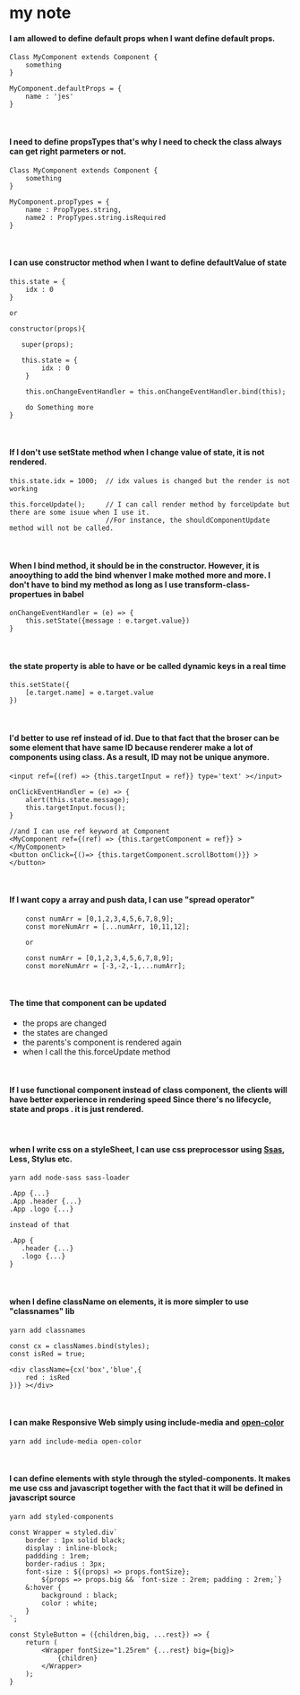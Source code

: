 # my note


#### I am allowed to define default props when I want define default props.
    
    Class MyComponent extends Component {
        something
    }
    
    MyComponent.defaultProps = {
        name : 'jes'
    }
    
<br>

#### I need to define propsTypes that's why I need to check the class always can get right parmeters or not.
    
    Class MyComponent extends Component {
        something
    }
    
    MyComponent.propTypes = {
        name : PropTypes.string, 
        name2 : PropTypes.string.isRequired
    }

<br>

#### I can use constructor method when I want to define defaultValue of state
    
    this.state = {
        idx : 0
    }
    
    or
    
    constructor(props){
       
       super(props);
       
       this.state = {
            idx : 0
        }
        
        this.onChangeEventHandler = this.onChangeEventHandler.bind(this);
        
        do Something more
    }
    
<br>

#### If I don't use setState method when I change value of state, it is not rendered.
    
    this.state.idx = 1000;  // idx values is changed but the render is not working
    
    this.forceUpdate();     // I can call render method by forceUpdate but there are some isuue when I use it. 
                            //For instance, the shouldComponentUpdate method will not be called. 

    

<br>
    
#### When I bind method, it should be in the constructor. However, it is anooything to add the bind whenver I make mothed more and more. I don't have to bind my method as long as I use transform-class-propertues in babel
    
    onChangeEventHandler = (e) => {
        this.setState({message : e.target.value})
    }

<br>
    
#### the state property is able to have or be called dynamic keys in a real time
    this.setState({
        [e.target.name] = e.target.value
    })
    
<br>

#### I'd better to use ref instead of id. Due to that fact that the broser can be some element that have same ID because renderer make a lot of components using class. As a result, ID may not be unique anymore.
    
    <input ref={(ref) => {this.targetInput = ref}} type='text' ></input>
      
    onClickEventHandler = (e) => {
        alert(this.state.message);
        this.targetInput.focus();
    }
    
    //and I can use ref keyword at Component
    <MyComponent ref={(ref) => {this.targetComponent = ref}} ></MyComponent>
    <button onClick={()=> {this.targetComponent.scrollBottom()}} ></button>
    
<br>

#### If I want copy a array and push data, I can use "spread operator"

        const numArr = [0,1,2,3,4,5,6,7,8,9];
        const moreNumArr = [...numArr, 10,11,12];
        
        or 
        
        const numArr = [0,1,2,3,4,5,6,7,8,9];
        const moreNumArr = [-3,-2,-1,...numArr];

    
<br>

#### The time that component can be updated
- the props are changed
- the states are changed
- the parents's component is rendered again
- when I call the this.forceUpdate method

<br/>

#### If I use functional component instead of class component, the clients will have better experience in rendering speed Since there's no lifecycle, state and props . it is just rendered.

<br/>

#### when I write css on a styleSheet, I can use css preprocessor using [Ssas](https://sass-guidelin.es/ko/), Less, Stylus etc.



    yarn add node-sass sass-loader 

    .App {...}
    .App .header {...}
    .App .logo {...}
    
    instead of that
    
    .App {
       .header {...}
       .logo {...}
    }
    
<br/>

#### when I define className on elements, it is more simpler to use "classnames" lib

    yarn add classnames
    
    const cx = classNames.bind(styles);
    const isRed = true;
    
    <div className={cx('box','blue',{
        red : isRed
    })} ></div>    
    
<br/>


#### I can make Responsive Web simply using include-media and [open-color](https://yeun.github.io/open-color/) 
    
    yarn add include-media open-color
    
<br>

#### I can define elements with style through the styled-components. It makes me use css and javascript together with the fact that it will be defined in javascript source

    yarn add styled-components
    
    const Wrapper = styled.div`
        border : 1px solid black;
        display : inline-block;
        paddding : 1rem;
        border-radius : 3px;
        font-size : ${(props) => props.fontSize};
            ${props => props.big && `font-size : 2rem; padding : 2rem;`}
        &:hover {
            background : black;
            color : white;
        }
    `;

    const StyleButton = ({children,big, ...rest}) => {
        return (
            <Wrapper fontSize="1.25rem" {...rest} big={big}>
                {children}
            </Wrapper>
        );
    }

<br>
        
